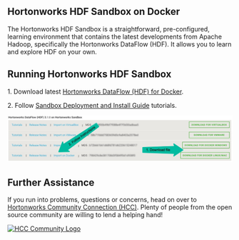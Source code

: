 ## Hortonworks HDF Sandbox on Docker

The Hortonworks HDF Sandbox is a straightforward, pre-configured, learning environment that contains the latest developments from Apache Hadoop, specifically the Hortonworks DataFlow (HDF). It allows you to learn and explore HDF on your own.

## Running Hortonworks HDF Sandbox

1\. Download latest [Hortonworks DataFlow (HDF) for Docker](https://hortonworks.com/downloads/#sandbox).

2\. Follow [Sandbox Deployment and Install Guide](https://hortonworks.com/tutorial/sandbox-deployment-and-install-guide/section/3/) tutorials.

![download-sandbox-hdf-docker](https://raw.githubusercontent.com/hortonworks/data-tutorials/master/articles/documentation/assets/download-sandbox-hdf-docker.jpg)

## Further Assistance

If you run into problems, questions or concerns, head on over to [Hortonworks Community Connection (HCC)](https://community.hortonworks.com/spaces/81/sandbox-track.html). Plenty of people from the open source community are willing to lend a helping hand!

[![HCC Community Logo](https://hortonworks.com/wp-content/uploads/2016/03/logo-hcc.png)](https://community.hortonworks.com/)
